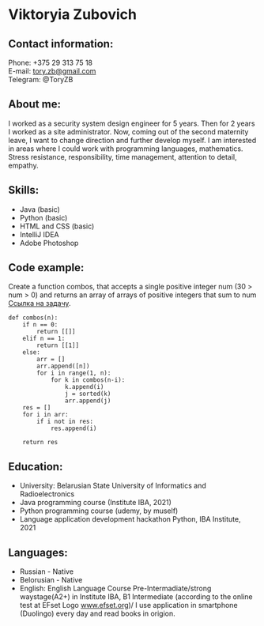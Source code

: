 # Viktoryia Zubovich

## Contact information:

Phone: +375 29 313 75 18  
E-mail: tory.zb@gmail.com  
Telegram: @ToryZB  

## About me:

I worked as a security system design engineer for 5 years. Then for 2 years I worked as a site administrator. Now, coming out of the second maternity leave, I want to change direction and further develop myself. I am interested in areas where I could work with programming languages, mathematics.
Stress resistance, responsibility, time management, attention to detail, empathy.

## Skills:

* Java (basic)
* Python (basic)
* HTML and CSS (basic)
* IntelliJ IDEA
* Adobe Photoshop

## Code example:
Create a function combos, that accepts a single positive integer num (30 > num > 0) and returns an array of arrays of positive integers that sum to num [Ссылка на задачу](https://www.codewars.com/kata/555b1890a75b930e63000023/python).

```
def combos(n):
    if n == 0:
        return [[]]
    elif n == 1:
        return [[1]]
    else:
        arr = []
        arr.append([n])
        for i in range(1, n):
            for k in combos(n-i):
                k.append(i)
                j = sorted(k)
                arr.append(j)
    res = []
    for i in arr:
        if i not in res:
            res.append(i)

    return res
```

## Education:
* University: Belarusian State University of Informatics and Radioelectronics
* Java programming course (Institute IBA, 2021)
* Python programming course (udemy, by muself)
* Language application development hackathon Python, IBA Institute, 2021

## Languages:
* Russian - Native
* Belorusian - Native
* English: English Language Course Pre-Intermadiate/strong waystage(A2+) in Institute IBA, B1 Intermediate (according to the online test at EFset Logo www.efset.org)/ I use application in smartphone (Duolingo) every day and read books in origion.